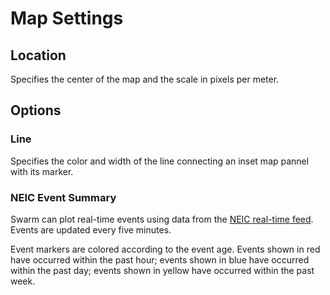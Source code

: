 # Map Settings #

## Location ##
Specifies the center of the map and the scale in pixels per meter.


## Options ##
### Line ### 
Specifies the color and width of the line connecting an inset map pannel with its marker.


### NEIC Event Summary ###
Swarm can plot real-time events using data from the [NEIC real-time feed](http://earthquake.usgs.gov/earthquakes/feed/). Events are updated every five minutes.

Event markers are colored according to the event age. Events shown in red have occurred within the past hour; events shown in blue have occurred within the past day; events shown in yellow have occurred within the past week.